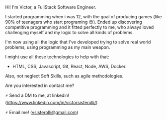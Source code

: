Hi! I'm Victor, a FullStack Software Engineer.

I started programming when i was 12, with the goal of producing games (like 90% of teenagers who start programing 😊).
Ended up discovering competitive programming and it fitted perfectly to me, who always loved challenging myself and my logic to solve all kinds of problems.

I'm now using all the logic that I've developed trying to solve real world problems, using programming as my main weapon.

I might use all these technologies to help with that:

- HTML, CSS, Javascript, Git, React, Node, AWS, Docker.

Also, not neglect Soft Skills, such as agile methodologies.

Are you interested in contact me?

⚡ Send a DM to me, at linkedin! (https://www.linkedin.com/in/victorsisterolli/)

⚡ Email me! (vsisterolli@gmail.com)


